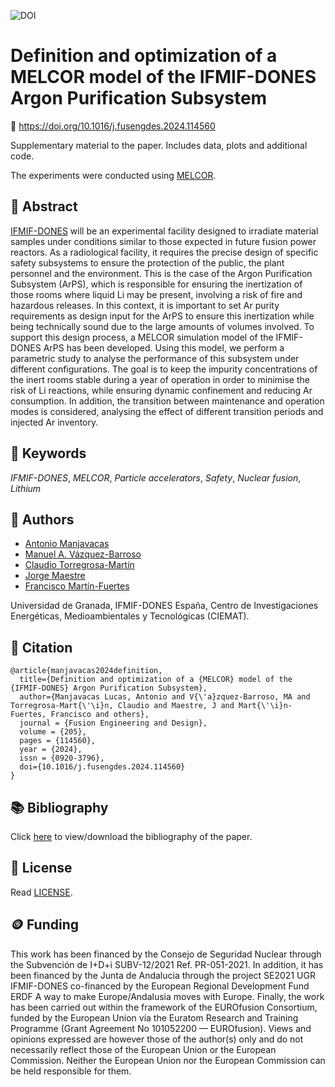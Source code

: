![DOI](https://img.shields.io/badge/DOI-10.1016%2Fj.fusengdes.2024.114560-blue)

# Definition and optimization of a MELCOR model of the IFMIF-DONES Argon Purification Subsystem

🔗 https://doi.org/10.1016/j.fusengdes.2024.114560

Supplementary material to the paper. Includes data, plots and additional code.

The experiments were conducted using [MELCOR](https://www.sandia.gov/MELCOR/).

## 📖 Abstract

[IFMIF-DONES](https://ifmif-dones.es/) will be an experimental facility designed to irradiate material samples under conditions similar to those expected in future fusion power reactors. As a radiological facility, it requires the precise design of specific safety subsystems to ensure the protection of the public, the plant personnel and the environment. This is the case of the Argon Purification Subsystem (ArPS), which is responsible for ensuring the inertization of those rooms where liquid Li may be present, involving a risk of fire and hazardous releases. In this context, it is important to set Ar purity requirements as design input for the ArPS to ensure this inertization while being technically sound due to the large amounts of volumes involved. To support this design process, a MELCOR simulation model of the IFMIF-DONES ArPS has been developed. Using this model, we perform a parametric study to analyse the performance of this subsystem under different configurations. The goal is to keep the impurity concentrations of the inert rooms stable during a year of operation in order to minimise the risk of Li reactions, while ensuring dynamic confinement and reducing Ar consumption. In addition, the transition between maintenance and operation modes is considered, analysing the effect of different transition periods and injected Ar inventory.

## 🔑 Keywords

*IFMIF-DONES*, *MELCOR*, *Particle accelerators*, *Safety*, *Nuclear fusion*, *Lithium*

## 👥 Authors

* [Antonio Manjavacas](mailto:manjavacas@ugr.es)
* [Manuel A. Vázquez-Barroso](mailto:manvazbar@ugr.es)
* [Claudio Torregrosa-Martín](mailto:claudio.torregrosa@ifmif-dones.es)
* [Jorge Maestre](mailto:jorge.maestre@ifmif-dones.es)
* [Francisco Martín-Fuertes](mailto:francisco.martin-fuertes@ciemat.es)

Universidad de Granada, IFMIF-DONES España, Centro de Investigaciones Energéticas, Medioambientales y Tecnológicas (CIEMAT).

## 📝 Citation

```
@article{manjavacas2024definition,
  title={Definition and optimization of a {MELCOR} model of the {IFMIF-DONES} Argon Purification Subsystem},
  author={Manjavacas Lucas, Antonio and V{\'a}zquez-Barroso, MA and Torregrosa-Mart{\'\i}n, Claudio and Maestre, J and Mart{\'\i}n-Fuertes, Francisco and others},
  journal = {Fusion Engineering and Design},
  volume = {205},
  pages = {114560},
  year = {2024},
  issn = {0920-3796},
  doi={10.1016/j.fusengdes.2024.114560}
}
```

## 📚 Bibliography

Click [here](bibliography.bib) to view/download the bibliography of the paper.

## 📄 License

Read [LICENSE](./LICENSE).

## 🪙 Funding

This work has been financed by the Consejo de Seguridad Nuclear through the Subvención de I+D+i SUBV-12/2021 Ref. PR-051-2021. In addition, it has been financed by the Junta de Andalucia through the project SE2021 UGR IFMIF-DONES co-financed by the European Regional Development Fund ERDF A way to make Europe/Andalusia moves with Europe. Finally, the work has been carried out within the framework of the EUROfusion Consortium, funded by the European Union via the Euratom Research and Training Programme (Grant Agreement No 101052200 — EUROfusion). Views and opinions expressed are however those of the author(s) only and do not necessarily reflect those of the European Union or the European Commission. Neither the European Union nor the European Commission can be held responsible for them. 
